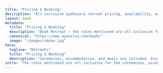 ```yaml
---
title: "Pricing & Booking"
description: "All-inclusive ayahuasca retreat pricing, availability, and booking information."
layout: book
metadata:
  title: "Pricing & Booking"
  description: "Book Retreat — the rates mentioned are all-inclusive for ceremonies, accommodation, food, and drinks."
  canonical: "https://www.ayaselva.com/book/"
  image: "/images/smoke.jpg"
hero:
  tagline: "Retreats"
  title: "Pricing & Booking"
  description: "Ceremonies, accommodation, and meals are included. Enjoy your stay without hidden costs."
intro: "The rates mentioned are all-inclusive for the ceremonies, accommodation, food and drinks. At Ayaselva, you can enjoy your stay without any hidden costs."
---
```

